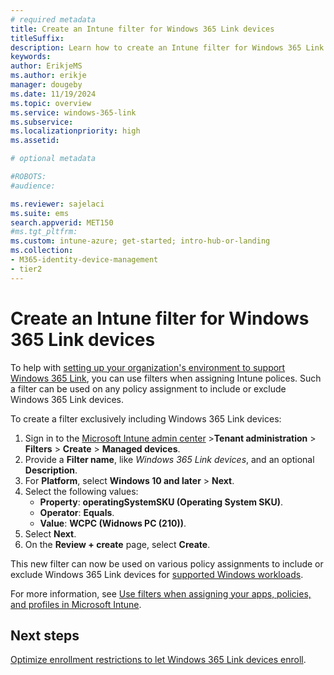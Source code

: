 ```yaml
---
# required metadata
title: Create an Intune filter for Windows 365 Link devices
titleSuffix:
description: Learn how to create an Intune filter for Windows 365 Link devices
keywords:
author: ErikjeMS  
ms.author: erikje
manager: dougeby
ms.date: 11/19/2024
ms.topic: overview
ms.service: windows-365-link
ms.subservice:
ms.localizationpriority: high
ms.assetid: 

# optional metadata

#ROBOTS:
#audience:

ms.reviewer: sajelaci
ms.suite: ems
search.appverid: MET150
#ms.tgt_pltfrm:
ms.custom: intune-azure; get-started; intro-hub-or-landing
ms.collection:
- M365-identity-device-management
- tier2
---
```


# Create an Intune filter for Windows 365 Link devices

To help with [setting up your organization's environment to support Windows 365 Link](deployment-overview.md), you can use filters when assigning Intune polices. Such a filter can be used on any policy assignment to include or exclude Windows 365 Link devices.

To create a filter exclusively including Windows 365 Link devices:

1. Sign in to the [Microsoft Intune admin center](https://go.microsoft.com/fwlink/?linkid=2109431) >**Tenant administration** > **Filters** > **Create** > **Managed devices**.
2. Provide a **Filter name**, like *Windows 365 Link devices*, and an optional **Description**.
3. For **Platform**, select **Windows 10 and later** > **Next**.
4. Select the following values:
    - **Property**: **operatingSystemSKU (Operating System SKU)**.
    - **Operator**: **Equals**.
    - **Value**: **WCPC (Widnows PC (210))**.
5. Select **Next**.
6. On the **Review + create** page, select **Create**.  

This new filter can now be used on various policy assignments to include or exclude Windows 365 Link devices for [supported Windows workloads](/mem/intune/fundamentals/filters-supported-workloads#windows-1011).

For more information, see [Use filters when assigning your apps, policies, and profiles in Microsoft Intune](/mem/intune/fundamentals/filters).

<!-- ########################## -->
## Next steps

[Optimize enrollment restrictions to let Windows 365 Link devices enroll](enrollment-restrictions.md).
